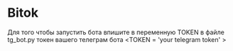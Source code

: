 # Bitok

Для того чтобы запустить бота впишите в переменную TOKEN в файле tg_bot.py токен вашего телеграм бота
<TOKEN = 'your telegram token' >
